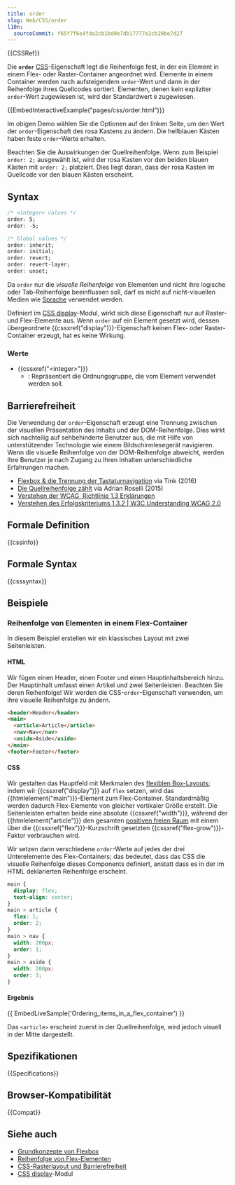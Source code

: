 ```yaml
---
title: order
slug: Web/CSS/order
l10n:
  sourceCommit: f65f7f6e4fda2cb1bd0e7db17777e2cb20be7d27
---
```


{{CSSRef}}

Die **`order`** [CSS](/de/docs/Web/CSS)-Eigenschaft legt die Reihenfolge fest, in der ein Element in einem Flex- oder Raster-Container angeordnet wird. Elemente in einem Container werden nach aufsteigendem `order`-Wert und dann in der Reihenfolge ihres Quellcodes sortiert. Elementen, denen kein expliziter `order`-Wert zugewiesen ist, wird der Standardwert `0` zugewiesen.

{{EmbedInteractiveExample("pages/css/order.html")}}

Im obigen Demo wählen Sie die Optionen auf der linken Seite, um den Wert der `order`-Eigenschaft des rosa Kastens zu ändern. Die hellblauen Kästen haben feste `order`-Werte erhalten.

Beachten Sie die Auswirkungen der Quellreihenfolge. Wenn zum Beispiel `order: 2;` ausgewählt ist, wird der rosa Kasten vor den beiden blauen Kästen mit `order: 2;` platziert. Dies liegt daran, dass der rosa Kasten im Quellcode vor den blauen Kästen erscheint.

## Syntax

```css
/* <integer> values */
order: 5;
order: -5;

/* Global values */
order: inherit;
order: initial;
order: revert;
order: revert-layer;
order: unset;
```

Da `order` nur die _visuelle Reihenfolge_ von Elementen und nicht ihre logische oder Tab-Reihenfolge beeinflussen soll, darf es nicht auf nicht-visuellen Medien wie [Sprache](/de/docs/Web/CSS/@media#speech) verwendet werden.

Definiert im [CSS display](/de/docs/Web/CSS/CSS_display)-Modul, wirkt sich diese Eigenschaft nur auf Raster- und Flex-Elemente aus. Wenn `order` auf ein Element gesetzt wird, dessen übergeordnete {{cssxref("display")}}-Eigenschaft keinen Flex- oder Raster-Container erzeugt, hat es keine Wirkung.

### Werte

- {{cssxref("&lt;integer&gt;")}}
  - : Repräsentiert die Ordnungsgruppe, die vom Element verwendet werden soll.

## Barrierefreiheit

Die Verwendung der `order`-Eigenschaft erzeugt eine Trennung zwischen der visuellen Präsentation des Inhalts und der DOM-Reihenfolge. Dies wirkt sich nachteilig auf sehbehinderte Benutzer aus, die mit Hilfe von unterstützender Technologie wie einem Bildschirmlesegerät navigieren. Wenn die visuelle Reihenfolge von der DOM-Reihenfolge abweicht, werden Ihre Benutzer je nach Zugang zu Ihren Inhalten unterschiedliche Erfahrungen machen.

- [Flexbox & die Trennung der Tastaturnavigation](https://tink.uk/flexbox-the-keyboard-navigation-disconnect/) via Tink (2016)
- [Die Quellreihenfolge zählt](https://adrianroselli.com/2015/09/source-order-matters.html) via Adrian Roselli (2015)
- [Verstehen der WCAG, Richtlinie 1.3 Erklärungen](/de/docs/Web/Accessibility/Guides/Understanding_WCAG/Perceivable#guideline_1.3_—_create_content_that_can_be_presented_in_different_ways)
- [Verstehen des Erfolgskriteriums 1.3.2 | W3C Understanding WCAG 2.0](https://www.w3.org/TR/UNDERSTANDING-WCAG20/content-structure-separation-sequence.html)

## Formale Definition

{{cssinfo}}

## Formale Syntax

{{csssyntax}}

## Beispiele

### Reihenfolge von Elementen in einem Flex-Container

In diesem Beispiel erstellen wir ein klassisches Layout mit zwei Seitenleisten.

#### HTML

Wir fügen einen Header, einen Footer und einen Hauptinhaltsbereich hinzu. Der Hauptinhalt umfasst einen Artikel und zwei Seitenleisten. Beachten Sie deren Reihenfolge! Wir werden die CSS-`order`-Eigenschaft verwenden, um ihre visuelle Reihenfolge zu ändern.

```html
<header>Header</header>
<main>
  <article>Article</article>
  <nav>Nav</nav>
  <aside>Aside</aside>
</main>
<footer>Footer</footer>
```

#### CSS

Wir gestalten das Hauptfeld mit Merkmalen des [flexiblen Box-Layouts](/de/docs/Web/CSS/CSS_flexible_box_layout); indem wir {{cssxref("display")}} auf `flex` setzen, wird das {{htmlelement("main")}}-Element zum Flex-Container. Standardmäßig werden dadurch Flex-Elemente von gleicher vertikaler Größe erstellt. Die Seitenleisten erhalten beide eine absolute {{cssxref("width")}}, während der {{htmlelement("article")}} den gesamten [positiven freien Raum](/de/docs/Web/CSS/CSS_flexible_box_layout/Controlling_ratios_of_flex_items_along_the_main_axis#positive_and_negative_free_space) mit einem über die {{cssxref("flex")}}-Kurzschrift gesetzten {{cssxref("flex-grow")}}-Faktor verbrauchen wird.

Wir setzen dann verschiedene `order`-Werte auf jedes der drei Unterelemente des Flex-Containers; das bedeutet, dass das CSS die visuelle Reihenfolge dieses Components definiert, anstatt dass es in der im HTML deklarierten Reihenfolge erscheint.

```css
main {
  display: flex;
  text-align: center;
}
main > article {
  flex: 1;
  order: 2;
}
main > nav {
  width: 200px;
  order: 1;
}
main > aside {
  width: 200px;
  order: 3;
}
```

#### Ergebnis

{{ EmbedLiveSample('Ordering_items_in_a_flex_container') }}

Das `<article>` erscheint zuerst in der Quellreihenfolge, wird jedoch visuell in der Mitte dargestellt.

## Spezifikationen

{{Specifications}}

## Browser-Kompatibilität

{{Compat}}

## Siehe auch

- [Grundkonzepte von Flexbox](/de/docs/Web/CSS/CSS_flexible_box_layout/Basic_concepts_of_flexbox)
- [Reihenfolge von Flex-Elementen](/de/docs/Web/CSS/CSS_flexible_box_layout/Ordering_flex_items)
- [CSS-Rasterlayout und Barrierefreiheit](/de/docs/Web/CSS/CSS_grid_layout/Grid_layout_and_accessibility)
- [CSS display](/de/docs/Web/CSS/CSS_display)-Modul
